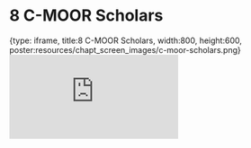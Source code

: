 # 8 C-MOOR Scholars
 
{type: iframe, title:8 C-MOOR Scholars, width:800, height:600, poster:resources/chapt_screen_images/c-moor-scholars.png}
![](https://sayumiyork.github.io/c-moor-ottr-generic/c-moor-scholars.html)
 

 

